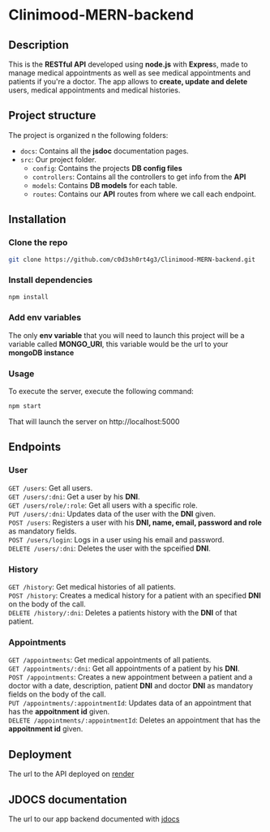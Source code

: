 # Clinimood-MERN-backend

## Description
This is the **RESTful API** developed using **node.js** with **Expres**s, made to manage medical appointments as well as see medical 
appointments and patients if you're a doctor. The app allows to **create, update and delete** users, medical appointments and
medical histories.

## Project structure
The project is organized n the following folders:
- `docs`: Contains all the **jsdoc** documentation pages.
- `src`: Our project folder.
  - `config`: Contains the projects **DB config files**
  - `controllers`: Contains all the controllers to get info from the **API**
  - `models`: Contains **DB models** for each table.
  - `routes`: Contains our **API** routes from where we call each endpoint.
  

## Installation

### Clone the repo
```bash
git clone https://github.com/c0d3sh0rt4g3/Clinimood-MERN-backend.git
```

### Install dependencies
```bash
npm install
```

### Add env variables
The only **env variable** that you will need to launch this project will be a variable called **MONGO_URI**, this variable
would be the url to your **mongoDB instance**

### Usage
To execute the server, execute the following command:
```bash
npm start
```
That will launch the server on http://localhost:5000

## Endpoints
### User
`GET /users`: Get all users. \
`GET /users/:dni`: Get a user by his **DNI**. \
`GET /users/role/:role`: Get all users with a specific role. \
`PUT /users/:dni`: Updates data of the user with the **DNI** given. \
`POST /users`: Registers a user with his **DNI, name, email, password and role** as mandatory fields. \
`POST /users/login`: Logs in a user using his email and password. \
`DELETE /users/:dni`: Deletes the user with the spceified **DNI**.

### History
`GET /history`: Get medical histories of all patients. \
`POST /history`: Creates a medical history for a patient with an specified **DNI** on the body of the call. \
`DELETE /history/:dni`: Deletes a patients history with the **DNI** of that patient.

### Appointments
`GET /appointments`: Get medical appointments of all patients. \
`GET /appointments/:dni`: Get all appointments of a patient by his **DNI**. \
`POST /appointments`: Creates a new appointment between a patient and a doctor with a date, description, patient **DNI** 
and doctor **DNI** as mandatory fields on the body of the call. \
`PUT /appointments/:appointmentId`: Updates data of an appointment that has the **appoitnment id** given. \
`DELETE /appointments/:appointmentId`: Deletes an appointment that has the **appoitnment id** given.

## Deployment
The url to the API deployed on [render]()

## JDOCS documentation
The url to our app backend documented with [jdocs](https://c0d3sh0rt4g3.github.io/Clinimood-MERN-backend/)
